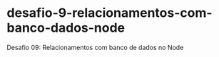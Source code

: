 # desafio-9-relacionamentos-com-banco-dados-node
Desafio 09: Relacionamentos com banco de dados no Node

